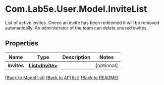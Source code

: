 # Com.Lab5e.User.Model.InviteList
List of active invites. Onece an invite has been redeemed it will be removed automatically. An administrator of the team can delete unused invites.

## Properties

Name | Type | Description | Notes
------------ | ------------- | ------------- | -------------
**Invites** | [**List&lt;Invite&gt;**](Invite.md) |  | [optional] 

[[Back to Model list]](../README.md#documentation-for-models) [[Back to API list]](../README.md#documentation-for-api-endpoints) [[Back to README]](../README.md)

